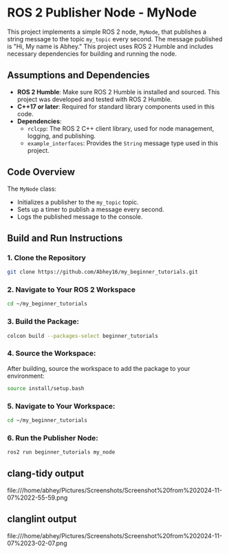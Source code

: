 # ROS 2 Publisher Node - MyNode

This project implements a simple ROS 2 node, `MyNode`, that publishes a string message to the topic `my_topic` every second. 
The message published is "Hi, My name is Abhey." This project uses ROS 2 Humble and includes necessary dependencies for building and running the node.

## Assumptions and Dependencies

- **ROS 2 Humble**: Make sure ROS 2 Humble is installed and sourced. This project was developed and tested with ROS 2 Humble.
- **C++17 or later**: Required for standard library components used in this code.
- **Dependencies**:
  - `rclcpp`: The ROS 2 C++ client library, used for node management, logging, and publishing.
  - `example_interfaces`: Provides the `String` message type used in this project.

## Code Overview

The `MyNode` class:

- Initializes a publisher to the `my_topic` topic.
- Sets up a timer to publish a message every second.
- Logs the published message to the console.

## Build and Run Instructions

### 1. Clone the Repository
   ```sh
   git clone https://github.com/Abhey16/my_beginner_tutorials.git
   ```
### 2. Navigate to Your ROS 2 Workspace
   ```sh
   cd ~/my_beginner_tutorials
   ```
### 3. Build the Package:
   ```sh
   colcon build --packages-select beginner_tutorials
   ```
### 4. Source the Workspace:
   After building, source the workspace to add the package to your environment:
   ```sh
   source install/setup.bash
  ```
### 5. Navigate to Your Workspace:
   ```sh
   cd ~/my_beginner_tutorials
   ```

### 6. Run the Publisher Node:
   ```sh
   ros2 run beginner_tutorials my_node
   ```

## clang-tidy output
file:///home/abhey/Pictures/Screenshots/Screenshot%20from%202024-11-07%2022-55-59.png

## clanglint output
file:///home/abhey/Pictures/Screenshots/Screenshot%20from%202024-11-07%2023-02-07.png
